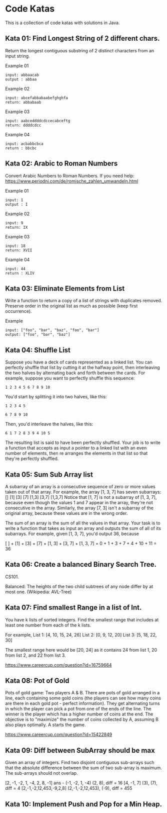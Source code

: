 # Code Katas

This is a collection of code katas with solutions in Java.

## Kata 01: Find Longest String of 2 different chars. 

Return the longest contiguous substring of 2 distinct characters from an input string.

Example 01
```
input: abbaacab
output : abbaa
```

Example 02
```
input: abcefabbabaabefghghfa 
return: abbabaab
```

Example 03
```
input: aabceddddcdccecabceftg 
return: ddddcdcc
```

Example 04
```
input: acbabbcbca 
return : bbcbc
````


## Kata 02: Arabic to Roman Numbers

Convert Arabic Numbers to Roman Numbers. If you need help: https://www.periodni.com/de/romische_zahlen_umwandeln.html

Example 01
```
input: 1
output : I
```

Example 02
```
input: 9 
return: IX
```

Example 03
```
input: 18 
return: XVII
```

Example 04
```
input: 44 
return : XLIV
````

## Kata 03: Eliminate Elements from List

Write a function to return a copy of a list of strings with duplicates removed. Preserve order in the original list as 
much as possible (keep first occurrence).

Example
```
input: ["foo", "bar", "baz", "foo", "bar"]
output: ["foo", "bar", "baz"]
```

## Kata 04: Shuffle List

Suppose you have a deck of cards represented as a linked list. You can perfectly shuffle that list by cutting it at the 
halfway point, then interleaving the two halves by alternating back and forth between the cards. For example, suppose 
you want to perfectly shuffle this sequence:
```
1 2 3 4 5 6 7 8 9 10
```

You'd start by splitting it into two halves, like this:
```
1 2 3 4 5 
```
```
6 7 8 9 10
```
Then, you'd interleave the halves, like this:
```
6 1 7 2 8 3 9 4 10 5
```
The resulting list is said to have been perfectly shuffled. Your job is to write a function that accepts as input a 
pointer to a linked list with an even number of elements, then re­ arranges the elements in that list so that they're 
perfectly shuffled.

## Kata 05: Sum Sub Array list

A subarray of an array is a consecutive sequence of zero or more values taken out of that array. For example, the array 
[1, 3, 7] has seven subarrays:
[] [1] [3] [7] [1,3] [3,7] [1,3,7]
Notice that [1, 7] is not a subarray of [1, 3, 7], because even though the values 1 and 7 appear in the array, they're 
not consecutive in the array. Similarly, the array [7, 3] isn't a subarray of the original array, because these values
are in the wrong order.

The sum of an array is the sum of all the values in that array. Your task is to write a function that takes as input an 
array and outputs the sum of all of its subarrays. For example, given [1, 3, 7], you'd output 36, because


[ ] + [1] + [3] + [7] + [1, 3] + [3, 7] + [1, 3, 7] = 0 + 1 + 3 + 7 + 4 + 10 + 11 = 36

## Kata 06: Create a balanced Binary Search Tree. 

CS101.

Balanced:  The heights of the two child subtrees of any node differ by at most one. (Wikipedia: AVL-Tree) 

## Kata 07: Find smallest Range in a list of Int. 

You have k lists of sorted integers. Find the smallest range that includes at least one number from each of the k lists.

For example,
List 1: [4, 10, 15, 24, 26]
List 2: [0, 9, 12, 20]
List 3: [5, 18, 22, 30]

The smallest range here would be [20, 24] as it contains 24 from list 1, 20 from list 2, and 22 from list 3.

https://www.careercup.com/question?id=16759664

## Kata 08: Pot of Gold

Pots of gold game: Two players A & B. There are pots of gold arranged in a line, each containing some gold coins (the 
players can see how many coins are there in each gold pot - perfect information). They get alternating turns in which 
the player can pick a pot from one of the ends of the line. The winner is the player which has a higher number of coins 
at the end. The objective is to "maximize" the number of coins collected by A, assuming B also plays optimally. 
A starts the game.

https://www.careercup.com/question?id=15422849


## Kata 09: Diff between SubArray should be max

Given an array of integers. Find two disjoint contiguous sub-arrays such that the absolute difference between the sum 
of two sub-array is maximum. The sub-arrays should not overlap.

[2, -1, -2, 1, -4, 2, 8, -1] ans - (-1, -2, 1, -4) (2, 8), diff = 16
[4, -1, 7] (3), (7), diff = 4
[2,-1,-2,12,453,-9,2,8] (2,-1,-2,12,453), (-9), diff = 455

## Kata 10: Implement Push and Pop for a Min Heap.